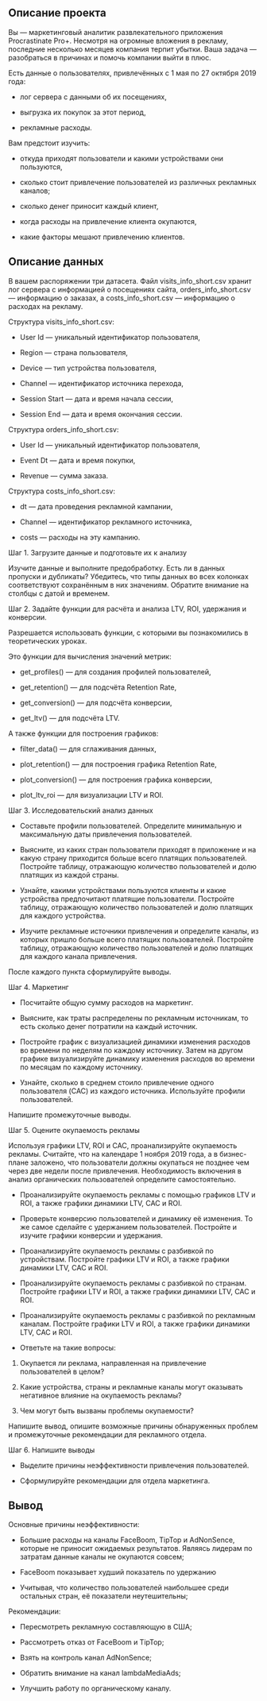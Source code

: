 ## Описание проекта

Вы — маркетинговый аналитик развлекательного приложения Procrastinate Pro+. Несмотря на огромные вложения в рекламу, последние несколько месяцев компания терпит убытки. Ваша задача — разобраться в причинах и помочь компании выйти в плюс.

Есть данные о пользователях, привлечённых с 1 мая по 27 октября 2019 года:

- лог сервера с данными об их посещениях,

- выгрузка их покупок за этот период,

- рекламные расходы.

Вам предстоит изучить:

- откуда приходят пользователи и какими устройствами они пользуются,

- сколько стоит привлечение пользователей из различных рекламных каналов;

- сколько денег приносит каждый клиент,

- когда расходы на привлечение клиента окупаются,

- какие факторы мешают привлечению клиентов.

## Описание данных

В вашем распоряжении три датасета. Файл visits_info_short.csv хранит лог сервера с информацией о посещениях сайта, orders_info_short.csv — информацию о заказах, а costs_info_short.csv — информацию о расходах на рекламу.

Структура visits_info_short.csv:

- User Id — уникальный идентификатор пользователя,

- Region — страна пользователя,

- Device — тип устройства пользователя,

- Channel — идентификатор источника перехода,

- Session Start — дата и время начала сессии,

- Session End — дата и время окончания сессии.

Структура orders_info_short.csv:

- User Id — уникальный идентификатор пользователя,

- Event Dt — дата и время покупки,

- Revenue — сумма заказа.

Структура costs_info_short.csv:

- dt — дата проведения рекламной кампании,

- Channel — идентификатор рекламного источника,

- costs — расходы на эту кампанию.

Шаг 1. Загрузите данные и подготовьте их к анализу

Изучите данные и выполните предобработку. Есть ли в данных пропуски и дубликаты? Убедитесь, что типы данных во всех колонках соответствуют сохранённым в них значениям. Обратите внимание на столбцы с датой и временем.

Шаг 2. Задайте функции для расчёта и анализа LTV, ROI, удержания и конверсии.

Разрешается использовать функции, с которыми вы познакомились в теоретических уроках.

Это функции для вычисления значений метрик:

- get_profiles() — для создания профилей пользователей,

- get_retention() — для подсчёта Retention Rate,

- get_conversion() — для подсчёта конверсии,

- get_ltv() — для подсчёта LTV.

А также функции для построения графиков:

- filter_data() — для сглаживания данных,

- plot_retention() — для построения графика Retention Rate,

- plot_conversion() — для построения графика конверсии,

- plot_ltv_roi — для визуализации LTV и ROI.

Шаг 3. Исследовательский анализ данных

- Составьте профили пользователей. Определите минимальную и максимальную даты привлечения пользователей.

- Выясните, из каких стран пользователи приходят в приложение и на какую страну приходится больше всего платящих пользователей. Постройте таблицу, отражающую количество пользователей и долю платящих из каждой страны.

- Узнайте, какими устройствами пользуются клиенты и какие устройства предпочитают платящие пользователи. Постройте таблицу, отражающую количество пользователей и долю платящих для каждого устройства.

- Изучите рекламные источники привлечения и определите каналы, из которых пришло больше всего платящих пользователей. Постройте таблицу, отражающую количество пользователей и долю платящих для каждого канала привлечения.

После каждого пункта сформулируйте выводы.

Шаг 4. Маркетинг

- Посчитайте общую сумму расходов на маркетинг.

- Выясните, как траты распределены по рекламным источникам, то есть сколько денег потратили на каждый источник.

- Постройте график с визуализацией динамики изменения расходов во времени по неделям по каждому источнику. Затем на другом графике визуализируйте динамику изменения расходов во времени по месяцам по каждому источнику.

- Узнайте, сколько в среднем стоило привлечение одного пользователя (CAC) из каждого источника. Используйте профили пользователей.

Напишите промежуточные выводы.

Шаг 5. Оцените окупаемость рекламы

Используя графики LTV, ROI и CAC, проанализируйте окупаемость рекламы. Считайте, что на календаре 1 ноября 2019 года, а в бизнес-плане заложено, что пользователи должны окупаться не позднее чем через две недели после привлечения. Необходимость включения в анализ органических пользователей определите самостоятельно.

- Проанализируйте окупаемость рекламы c помощью графиков LTV и ROI, а также графики динамики LTV, CAC и ROI.

- Проверьте конверсию пользователей и динамику её изменения. То же самое сделайте с удержанием пользователей. Постройте и изучите графики конверсии и удержания.

- Проанализируйте окупаемость рекламы с разбивкой по устройствам. Постройте графики LTV и ROI, а также графики динамики LTV, CAC и ROI.

- Проанализируйте окупаемость рекламы с разбивкой по странам. Постройте графики LTV и ROI, а также графики динамики LTV, CAC и ROI.

- Проанализируйте окупаемость рекламы с разбивкой по рекламным каналам. Постройте графики LTV и ROI, а также графики динамики LTV, CAC и ROI.

- Ответьте на такие вопросы:

1. Окупается ли реклама, направленная на привлечение пользователей в целом?

2. Какие устройства, страны и рекламные каналы могут оказывать негативное влияние на окупаемость рекламы?

3. Чем могут быть вызваны проблемы окупаемости?

Напишите вывод, опишите возможные причины обнаруженных проблем и промежуточные рекомендации для рекламного отдела.

Шаг 6. Напишите выводы

- Выделите причины неэффективности привлечения пользователей.

- Сформулируйте рекомендации для отдела маркетинга.

## Вывод

Основные причины неэффективности:

- Большие расходы на каналы FaceBoom, TipTop и AdNonSence, которые не приносит ожидаемых результатов. Являясь лидерам по затратам данные каналы не окупаются совсем;

- FaceBoom показывает худший показатель по удержанию

- Учитывая, что количество пользователей наибольшее среди остальных стран, её показатели неутешительны;

Рекомендации:

- Пересмотреть рекламную составляющую в США;

- Рассмотреть отказ от FaceBoom и TipTop;

- Взять на контроль канал AdNonSence;

- Обратить внимание на канал lambdaMediaAds;

- Улучшить работу по органическому каналу.
